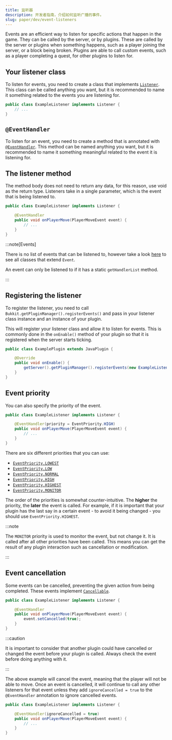 ```yaml
---
title: 监听器
description: 开发者指南，介绍如何监听广播的事件。
slug: paper/dev/event-listeners
---
```


Events are an efficient way to listen for specific actions that happen in the game. They can be called by the server, or by plugins.
These are called by the server or plugins when something happens, such as a player joining the server, or a block being broken.
Plugins are able to call custom events, such as a player completing a quest, for other plugins to listen for.

## Your listener class

To listen for events, you need to create a class that implements [`Listener`](jd:paper:org.bukkit.event.Listener).
This class can be called anything you want, but it is recommended to name it something related to the events you are listening for.

```java title="ExampleListener.java"
public class ExampleListener implements Listener {
    // ...
}
```

## `@EventHandler`

To listen for an event, you need to create a method that is annotated with [`@EventHandler`](jd:paper:org.bukkit.event.EventHandler).
This method can be named anything you want, but it is recommended to name it something meaningful related to the event it is listening for.

## The listener method

The method body does not need to return any data, for this reason, use void as the return type.
Listeners take in a single parameter, which is the event that is being listened to.

```java title="ExampleListener.java"
public class ExampleListener implements Listener {

    @EventHandler
    public void onPlayerMove(PlayerMoveEvent event) {
        // ...
    }
}
```

:::note[Events]

There is no list of events that can be listened to, however take a
look [here](jd:paper:org.bukkit.event.Event)
to see all classes that extend `Event`.

An event can only be listened to if it has a static `getHandlerList` method.

:::

## Registering the listener

To register the listener, you need to call `Bukkit.getPluginManager().registerEvents()`
and pass in your listener class instance and an instance of your plugin.

This will register your listener class and allow it to listen for events.
This is commonly done in the `onEnable()` method of your plugin so that it is registered when the server starts ticking.

```java title="ExamplePlugin.java"
public class ExamplePlugin extends JavaPlugin {

    @Override
    public void onEnable() {
        getServer().getPluginManager().registerEvents(new ExampleListener(), this);
    }
}
```

## Event priority

You can also specify the priority of the event.

```java title="ExampleListener.java"
public class ExampleListener implements Listener {

    @EventHandler(priority = EventPriority.HIGH)
    public void onPlayerMove(PlayerMoveEvent event) {
        // ...
    }
}
```
There are six different priorities that you can use:
- [`EventPriority.LOWEST`](jd:paper:org.bukkit.event.EventPriority#LOWEST)
- [`EventPriority.LOW`](jd:paper:org.bukkit.event.EventPriority#LOW)
- [`EventPriority.NORMAL`](jd:paper:org.bukkit.event.EventPriority#NORMAL)
- [`EventPriority.HIGH`](jd:paper:org.bukkit.event.EventPriority#HIGH)
- [`EventPriority.HIGHEST`](jd:paper:org.bukkit.event.EventPriority#HIGHEST)
- [`EventPriority.MONITOR`](jd:paper:org.bukkit.event.EventPriority#MONITOR)

The order of the priorities is somewhat counter-intuitive. The **higher** the priority, the **later** the event is called.
For example, if it is important that your plugin has the last say in a certain event - to avoid it being changed - you
should use `EventPriority.HIGHEST`.

:::note

The `MONITOR` priority is used to monitor the event, but not change it. It is called after all other priorities have been called.
This means you can get the result of any plugin interaction such as cancellation or modification.

:::

## Event cancellation

Some events can be cancelled, preventing the given action from being completed.
These events implement [`Cancellable`](jd:paper:org.bukkit.event.Cancellable).

```java title="ExampleListener.java"
public class ExampleListener implements Listener {

    @EventHandler
    public void onPlayerMove(PlayerMoveEvent event) {
        event.setCancelled(true);
    }
}
```

:::caution

It is important to consider that another plugin could have cancelled or changed the event before your plugin is called.
Always check the event before doing anything with it.

:::

The above example will cancel the event, meaning that the player will not be able to move.
Once an event is cancelled, it will continue to call any other listeners for that event unless they add
`ignoreCancelled = true` to the `@EventHandler` annotation to ignore cancelled events.

```java title="ExampleListener.java"
public class ExampleListener implements Listener {

    @EventHandler(ignoreCancelled = true)
    public void onPlayerMove(PlayerMoveEvent event) {
        // ...
    }
}
```
